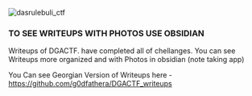 ![dasrulebuli_ctf](https://github.com/user-attachments/assets/5bb2a69a-bba4-41ca-b715-9085ed1db2d8)

### TO SEE WRITEUPS WITH PHOTOS USE OBSIDIAN

Writeups of DGACTF. have completed all of chellanges. You can see Writeups more organized and with Photos in obsidian (note taking app)

You Can see Georgian Version of Writeups here - https://github.com/g0dfathera/DGACTF_writeups
